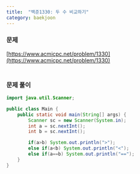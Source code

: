 ```yaml
---
title:  "백준1330: 두 수 비교하기"
category: baekjoon
---
```




### 문제

[https://www.acmicpc.net/problem/1330](https://www.acmicpc.net/problem/1330)



### <br>문제 풀이

```java
import java.util.Scanner;

public class Main {
    public static void main(String[] args) {
        Scanner sc = new Scanner(System.in);
        int a = sc.nextInt();
        int b = sc.nextInt();

        if(a>b) System.out.println(">");
        else if(a<b) System.out.println("<");
        else if(a==b) System.out.println("==");
    }
}
```

